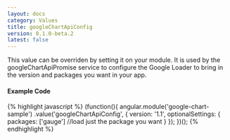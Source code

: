 ```yaml
---
layout: docs
category: Values
title: googleChartApiConfig
version: 0.1.0-beta.2
latest: false
---
```


This value can be overriden by setting it on your module. It is used by the
googleChartApiPromise service to configure the Google Loader to bring in the
version and packages you want in your app.

#### Example Code
{% highlight javascript %}
(function(){
    angular.module('google-chart-sample')
        .value('googleChartApiConfig', {
            version: '1.1',
            optionalSettings: {
                packages: ['gauge'] //load just the package you want
            }
        });
})();
{% endhighlight %}